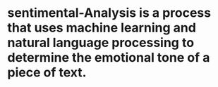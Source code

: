 # sentimental-Analysis is a process that uses machine learning and natural language processing to determine the emotional tone of a piece of text.
